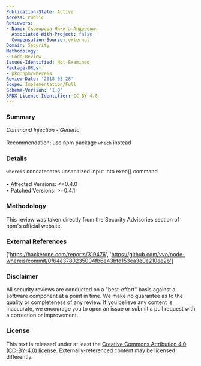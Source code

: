 ```yaml
---
Publication-State: Active
Access: Public
Reviewers:
- Name: Сковорода Никита Андреевич
  Associated-With-Project: false
  Compensation-Source: external
Domain: Security
Methodology:
- Code-Review
Issues-Identified: Not-Examined
Package-URLs:
- pkg:npm/whereis
Review-Date: '2018-03-28'
Scope: Implementation/Full
Schema-Version: '1.0'
SPDX-License-Identifier: CC-BY-4.0
---
```

### Summary
*Command Injection - Generic*<br><br>Recommendation: use npm package `which` instead
### Details
`whereis` concatenates unsanitized input into exec() command
<br><br>• Affected Versions: <=0.4.0
<br>• Patched Versions: >=0.4.1
### Methodology
This review was taken directly from the Security Advisories section of npm's official website.
### External References
['https://hackerone.com/reports/319476', 'https://github.com/vvo/node-whereis/commit/0f64e3780235004fb6e43bfd153ea3e0e210ee2b']
### Disclaimer
All security reviews are conducted on a "best-effort" basis against a software component at a point in time. We make no guarantee as to the quality or completeness of any review. If you believe any content is inaccurate, we encourage you to open an issue or submit a pull request with a correction or improvement.
### License
This text is released under at least the [Creative Commons Attribution 4.0 (CC-BY-4.0) license](https://creativecommons.org/licenses/by/4.0/legalcode.txt). Externally-referenced content may be licensed differently.

